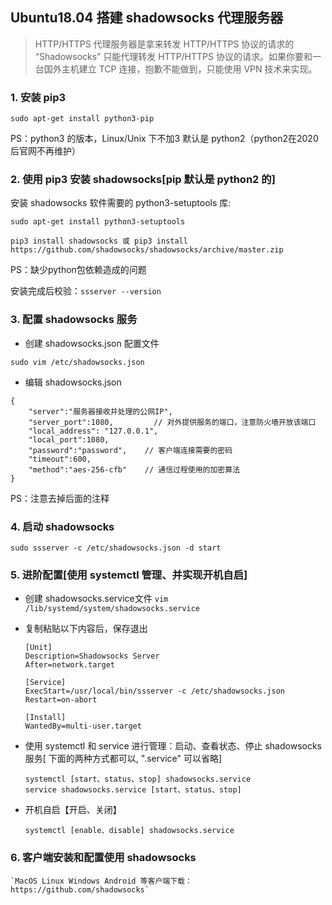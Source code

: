 ## Ubuntu18.04 搭建 shadowsocks 代理服务器

> HTTP/HTTPS 代理服务器是拿来转发 HTTP/HTTPS 协议的请求的
> “Shadowsocks” 只能代理转发 HTTP/HTTPS 协议的请求。如果你要和一台国外主机建立 TCP 连接，抱歉不能做到，只能使用 VPN 技术来实现。

### 1. 安装 pip3

`sudo apt-get install python3-pip`

PS：python3 的版本，Linux/Unix 下不加3 默认是 python2（python2在2020后官网不再维护）

### 2. 使用 pip3 安装 shadowsocks[pip 默认是 python2 的]

安装 shadowsocks 软件需要的 python3-setuptools 库:

```
sudo apt-get install python3-setuptools

pip3 install shadowsocks 或 pip3 install https://github.com/shadowsocks/shadowsocks/archive/master.zip
```

PS：缺少python包依赖造成的问题

安装完成后校验：`ssserver --version`

### 3. 配置 shadowsocks 服务

- 创建 shadowsocks.json 配置文件

`sudo vim /etc/shadowsocks.json`

- 编辑 shadowsocks.json

```
{
	"server":"服务器接收并处理的公网IP",
    "server_port":1080, 		// 对外提供服务的端口，注意防火墙开放该端口
    "local_address": "127.0.0.1",
    "local_port":1080,
    "password":"password",    // 客户端连接需要的密码
    "timeout":600,
    "method":"aes-256-cfb"    // 通信过程使用的加密算法
}
```

PS：注意去掉后面的注释

### 4. 启动 shadowsocks

`sudo ssserver -c /etc/shadowsocks.json -d start`

### 5. 进阶配置[使用 systemctl 管理、并实现开机自启]

- 创建 shadowsocks.service文件 `vim /lib/systemd/system/shadowsocks.service`

- 复制粘贴以下内容后，保存退出

	```
	[Unit]
	Description=Shadowsocks Server
	After=network.target
	 
	[Service]
	ExecStart=/usr/local/bin/ssserver -c /etc/shadowsocks.json
	Restart=on-abort
	 
	[Install]
	WantedBy=multi-user.target
	```

- 使用 systemctl 和 service 进行管理：启动、查看状态、停止 shadowsocks 服务[ 下面的两种方式都可以, ".service" 可以省略]
	
	```
	systemctl [start、status、stop] shadowsocks.service
	service shadowsocks.service [start、status、stop]
	```
 
- 开机自启【开启、关闭】

	```systemctl [enable、disable] shadowsocks.service```

### 6. 客户端安装和配置使用 shadowsocks

	`MacOS Linux Windows Android 等客户端下载：https://github.com/shadowsocks`
